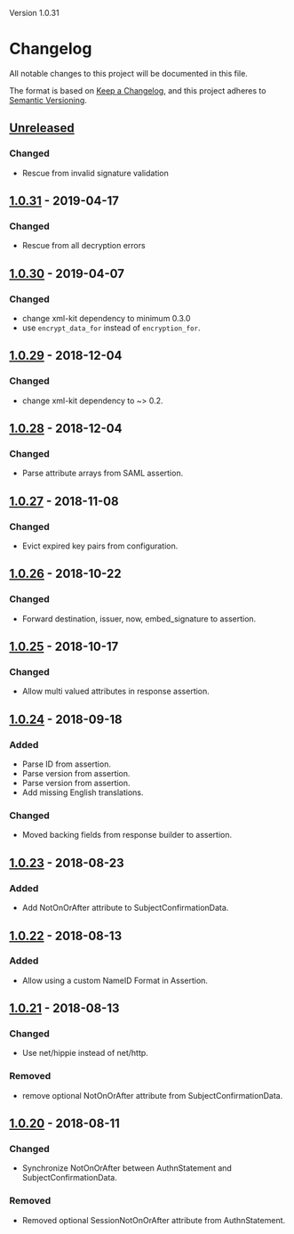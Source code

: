 Version 1.0.31
# Changelog
All notable changes to this project will be documented in this file.

The format is based on [Keep a Changelog](https://keepachangelog.com/en/1.0.0/),
and this project adheres to [Semantic Versioning](https://semver.org/spec/v2.0.0.html).

## [Unreleased]
### Changed
- Rescue from invalid signature validation

## [1.0.31] - 2019-04-17
### Changed
- Rescue from all decryption errors

## [1.0.30] - 2019-04-07
### Changed
- change xml-kit dependency to minimum 0.3.0
- use `encrypt_data_for` instead of `encryption_for`.

## [1.0.29] - 2018-12-04
### Changed
- change xml-kit dependency to ~> 0.2.

## [1.0.28] - 2018-12-04
### Changed
- Parse attribute arrays from SAML assertion.

## [1.0.27] - 2018-11-08
### Changed
- Evict expired key pairs from configuration.

## [1.0.26] - 2018-10-22
### Changed
- Forward destination, issuer, now, embed\_signature to assertion.

## [1.0.25] - 2018-10-17
### Changed
- Allow multi valued attributes in response assertion.

## [1.0.24] - 2018-09-18
### Added
- Parse ID from assertion.
- Parse version from assertion.
- Parse version from assertion.
- Add missing English translations.

### Changed
- Moved backing fields from response builder to assertion.

## [1.0.23] - 2018-08-23
### Added
- Add NotOnOrAfter attribute to SubjectConfirmationData.

## [1.0.22] - 2018-08-13
### Added
- Allow using a custom NameID Format in Assertion.

## [1.0.21] - 2018-08-13
### Changed
- Use net/hippie instead of net/http.

### Removed
- remove optional NotOnOrAfter attribute from SubjectConfirmationData.

## [1.0.20] - 2018-08-11
### Changed
- Synchronize NotOnOrAfter between AuthnStatement and SubjectConfirmationData.

### Removed
- Removed optional SessionNotOnOrAfter attribute from AuthnStatement.

[Unreleased]: https://github.com/saml-kit/saml-kit/compare/v1.0.31...HEAD
[1.0.31]: https://github.com/saml-kit/saml-kit/compare/v1.0.30...v1.0.31
[1.0.30]: https://github.com/saml-kit/saml-kit/compare/v1.0.29...v1.0.30
[1.0.29]: https://github.com/saml-kit/saml-kit/compare/v1.0.28...v1.0.29
[1.0.28]: https://github.com/saml-kit/saml-kit/compare/v1.0.27...v1.0.28
[1.0.27]: https://github.com/saml-kit/saml-kit/compare/v1.0.26...v1.0.27
[1.0.26]: https://github.com/saml-kit/saml-kit/compare/v1.0.25...v1.0.26
[1.0.25]: https://github.com/saml-kit/saml-kit/compare/v1.0.24...v1.0.25
[1.0.24]: https://github.com/saml-kit/saml-kit/compare/v1.0.23...v1.0.24
[1.0.23]: https://github.com/saml-kit/saml-kit/compare/v1.0.22...v1.0.23
[1.0.22]: https://github.com/saml-kit/saml-kit/compare/v1.0.21...v1.0.22
[1.0.21]: https://github.com/saml-kit/saml-kit/compare/v1.0.20...v1.0.21
[1.0.20]: https://github.com/saml-kit/saml-kit/compare/v1.0.19...v1.0.20
[1.0.19]: https://github.com/saml-kit/saml-kit/compare/v1.0.18...v1.0.19
[1.0.18]: https://github.com/saml-kit/saml-kit/compare/v1.0.17...v1.0.18
[1.0.17]: https://github.com/saml-kit/saml-kit/compare/v1.0.16...v1.0.17
[1.0.16]: https://github.com/saml-kit/saml-kit/compare/v1.0.15...v1.0.16
[1.0.15]: https://github.com/saml-kit/saml-kit/compare/v1.0.14...v1.0.15
[1.0.14]: https://github.com/saml-kit/saml-kit/compare/v1.0.13...v1.0.14
[1.0.13]: https://github.com/saml-kit/saml-kit/compare/v1.0.12...v1.0.13
[1.0.12]: https://github.com/saml-kit/saml-kit/compare/v1.0.11...v1.0.12
[1.0.11]: https://github.com/saml-kit/saml-kit/compare/v1.0.10...v1.0.11
[1.0.10]: https://github.com/saml-kit/saml-kit/compare/v1.0.9...v1.0.10
[1.0.9]: https://github.com/saml-kit/saml-kit/compare/v1.0.8...v1.0.9
[1.0.8]: https://github.com/saml-kit/saml-kit/compare/v1.0.7...v1.0.8
[1.0.7]: https://github.com/saml-kit/saml-kit/compare/v1.0.6...v1.0.7
[1.0.6]: https://github.com/saml-kit/saml-kit/compare/v1.0.5...v1.0.6
[1.0.5]: https://github.com/saml-kit/saml-kit/compare/v1.0.4...v1.0.5
[1.0.4]: https://github.com/saml-kit/saml-kit/compare/v1.0.3...v1.0.4
[1.0.3]: https://github.com/saml-kit/saml-kit/compare/v1.0.2...v1.0.3
[1.0.2]: https://github.com/saml-kit/saml-kit/compare/v1.0.1...v1.0.2
[1.0.1]: https://github.com/saml-kit/saml-kit/compare/v1.0.0...v1.0.1
[1.0.0]: https://github.com/saml-kit/saml-kit/compare/v0.3.6...v1.0.0
[0.3.6]: https://github.com/saml-kit/saml-kit/compare/v0.3.5...v0.3.6
[0.3.5]: https://github.com/saml-kit/saml-kit/compare/v0.3.4...v0.3.5
[0.3.4]: https://github.com/saml-kit/saml-kit/compare/v0.3.3...v0.3.4
[0.3.3]: https://github.com/saml-kit/saml-kit/compare/v0.3.2...v0.3.3
[0.3.2]: https://github.com/saml-kit/saml-kit/compare/v0.3.1...v0.3.2
[0.3.1]: https://github.com/saml-kit/saml-kit/compare/v0.3.0...v0.3.1
[0.3.0]: https://github.com/saml-kit/saml-kit/compare/v0.2.18...v0.3.0
[0.2.18]: https://github.com/saml-kit/saml-kit/compare/v0.2.17...v0.2.18
[0.2.17]: https://github.com/saml-kit/saml-kit/compare/v0.2.16...v0.2.17
[0.2.16]: https://github.com/saml-kit/saml-kit/compare/v0.2.15...v0.2.16
[0.2.15]: https://github.com/saml-kit/saml-kit/compare/v0.2.14...v0.2.15
[0.2.14]: https://github.com/saml-kit/saml-kit/compare/v0.2.13...v0.2.14
[0.2.13]: https://github.com/saml-kit/saml-kit/compare/v0.2.12...v0.2.13
[0.2.12]: https://github.com/saml-kit/saml-kit/compare/v0.2.11...v0.2.12
[0.2.11]: https://github.com/saml-kit/saml-kit/compare/v0.2.10...v0.2.11
[0.2.10]: https://github.com/saml-kit/saml-kit/compare/v0.2.9...v0.2.10
[0.2.9]: https://github.com/saml-kit/saml-kit/compare/v0.2.8...v0.2.9
[0.2.8]: https://github.com/saml-kit/saml-kit/compare/v0.2.7...v0.2.8
[0.2.7]: https://github.com/saml-kit/saml-kit/compare/v0.2.6...v0.2.7
[0.2.6]: https://github.com/saml-kit/saml-kit/compare/v0.2.5...v0.2.6
[0.2.5]: https://github.com/saml-kit/saml-kit/compare/v0.2.4...v0.2.5
[0.2.4]: https://github.com/saml-kit/saml-kit/compare/v0.2.3...v0.2.4
[0.2.3]: https://github.com/saml-kit/saml-kit/compare/v0.2.2...v0.2.3
[0.2.2]: https://github.com/saml-kit/saml-kit/compare/v0.2.1...v0.2.2
[0.2.1]: https://github.com/saml-kit/saml-kit/compare/v0.1.0...v0.2.1
